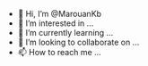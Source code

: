 - 👋 Hi, I’m @MarouanKb
- 👀 I’m interested in ...
- 🌱 I’m currently learning ...
- 💞️ I’m looking to collaborate on ...
- 📫 How to reach me ...

<!---
MarouanKb/MarouanKb is a ✨ special ✨ repository because its `README.md` (this file) appears on your GitHub profile.
You can click the Preview link to take a look at your changes.
--->
